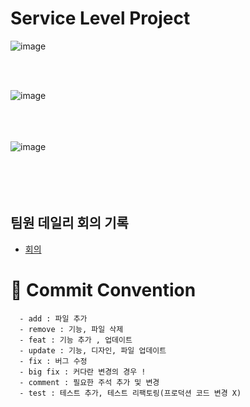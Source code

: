 # Service Level Project

![image](https://user-images.githubusercontent.com/42762236/155539555-3425dd21-55b9-4b07-b8f1-9f9f4f9a482d.png)

</br>
</br>

![image](https://user-images.githubusercontent.com/42762236/155539588-c5487c5f-6251-48ec-a06a-dee8123c5331.png)
</br>
</br>
</br>
</br>


![image](https://user-images.githubusercontent.com/42762236/155539674-19cb7d6d-ccbd-4ac3-8b3a-e46d642fc8b0.png)
</br>
</br>
</br>
</br>
</br>


## 팀원 데일리 회의 기록
- [회의](https://www.notion.so/SLP-65d543aa35d14911a22f41a4815b84df)


# :memo: Commit Convention

```
  - add : 파일 추가
  - remove : 기능, 파일 삭제
  - feat : 기능 추가 , 업데이트
  - update : 기능, 디자인, 파일 업데이트
  - fix : 버그 수정
  - big fix : 커다란 변경의 경우 !
  - comment : 필요한 주석 추가 및 변경   
  - test : 테스트 추가, 테스트 리팩토링(프로덕션 코드 변경 X) 
```
